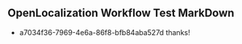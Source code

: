## OpenLocalization Workflow Test MarkDown
* a7034f36-7969-4e6a-86f8-bfb84aba527d 
thanks!<!--HONumber=Mar16_HO4-->
